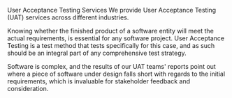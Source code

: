 User Acceptance Testing Services
We provide User Acceptance Testing (UAT) services across different industries.

Knowing whether the finished product of a software entity will meet the actual requirements, is essential for any software project. User Acceptance Testing is a test method that tests specifically for this case, and as such should be an integral part of any comprehensive test strategy.

Software is complex, and the results of our UAT teams' reports point out where a piece of software under design falls short with regards to the initial requirements, which is invaluable for stakeholder feedback and consideration.

 
